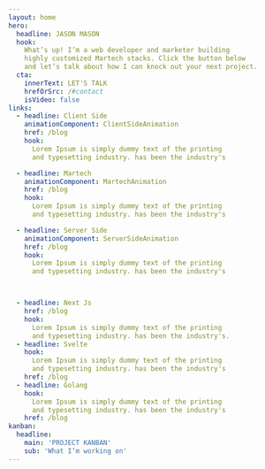 ```yaml
---
layout: home
hero:
  headline: JASON MASON
  hook: 
    What’s up! I’m a web developer and marketer building
    highly customized Martech stacks. Click the button below
    and let’s talk about how I can knock out your next project.
  cta:
    innerText: LET'S TALK
    hrefOrSrc: /#contact
    isVideo: false
links:
  - headline: Client Side
    animationComponent: ClientSideAnimation 
    href: /blog
    hook:
      Lorem Ipsum is simply dummy text of the printing 
      and typesetting industry. has been the industry's 

  - headline: Martech
    animationComponent: MartechAnimation
    href: /blog
    hook:
      Lorem Ipsum is simply dummy text of the printing 
      and typesetting industry. has been the industry's 

  - headline: Server Side
    animationComponent: ServerSideAnimation
    href: /blog
    hook:
      Lorem Ipsum is simply dummy text of the printing 
      and typesetting industry. has been the industry's 



  - headline: Next Js
    href: /blog
    hook:
      Lorem Ipsum is simply dummy text of the printing 
      and typesetting industry. has been the industry's. 
  - headline: Svelte 
    hook:
      Lorem Ipsum is simply dummy text of the printing 
      and typesetting industry. has been the industry's 
    href: /blog
  - headline: Golang 
    hook:
      Lorem Ipsum is simply dummy text of the printing 
      and typesetting industry. has been the industry's 
    href: /blog
kanban:
  headline:
    main: 'PROJECT KANBAN'
    sub: 'What I’m working on'
---
```


